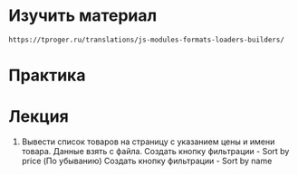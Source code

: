 # Изучить материал
    https://tproger.ru/translations/js-modules-formats-loaders-builders/
# Практика

# Лекция

1) Вывести список товаров на страницу с указанием цены и имени товара.
    Данные взять с файла.
    Создать кнопку фильтрации - Sort by price (По убыванию)
    Создать кнопку фильтрации - Sort by name